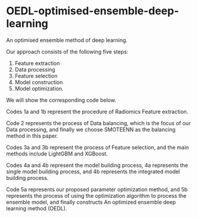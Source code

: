 # OEDL-optimised-ensemble-deep-learning
An optimised ensemble method of deep learning.

Our approach consists of the following five steps:
1. Feature extraction
2. Data processing
3. Feature selection
4. Model construction 
5. Model optimization. 

We will show the corresponding code below. 

Codes 1a and 1b represent the procedure of Radiomics Feature extraction. 

Code 2 represents the process of Data balancing, which is the focus of our Data processing, and finally we choose SMOTEENN as the balancing method in this paper. 

Codes 3a and 3b represent the process of Feature selection, and the main methods include LightGBM and XGBoost. 

Codes 4a and 4b represent the model building process, 4a represents the single model building process, and 4b represents the integrated model building process. 

Code 5a represents our proposed parameter optimization method, and 5b represents the process of using the optimization algorithm to process the ensemble model, and finally constructs An optimized ensemble deep learning method (OEDL).

